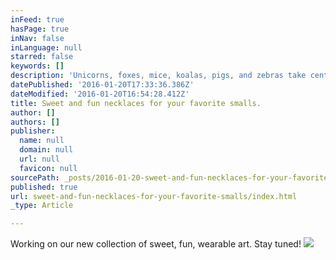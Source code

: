 ```yaml
---
inFeed: true
hasPage: true
inNav: false
inLanguage: null
starred: false
keywords: []
description: 'Unicorns, foxes, mice, koalas, pigs, and zebras take center stage in these adorable necklaces in antique silver finish with sturdy ball chains. '
datePublished: '2016-01-20T17:33:36.386Z'
dateModified: '2016-01-20T16:54:28.412Z'
title: Sweet and fun necklaces for your favorite smalls.
author: []
authors: []
publisher:
  name: null
  domain: null
  url: null
  favicon: null
sourcePath: _posts/2016-01-20-sweet-and-fun-necklaces-for-your-favorite-smalls.md
published: true
url: sweet-and-fun-necklaces-for-your-favorite-smalls/index.html
_type: Article

---
```

Working on our new collection of sweet, fun, wearable art. Stay tuned!
![](https://the-grid-user-content.s3-us-west-2.amazonaws.com/78bdfa09-3a7e-4c57-aa5f-115350c6a4e9.jpg)